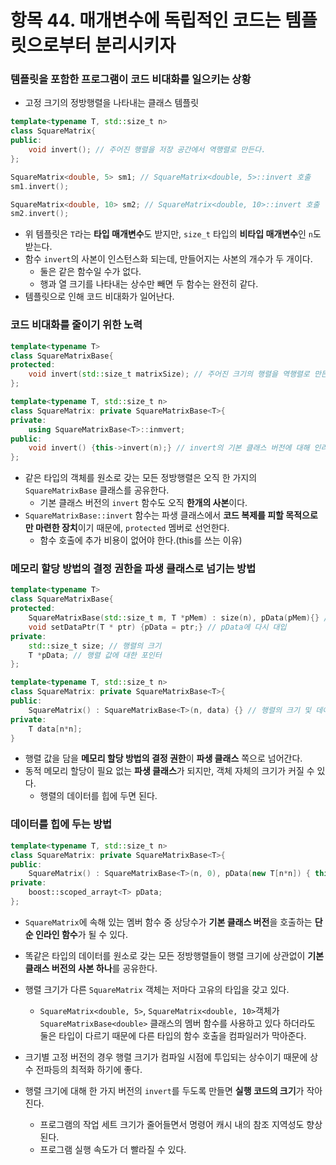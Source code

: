 # 항목 44. 매개변수에 독립적인 코드는 템플릿으로부터 분리시키자
### 템플릿을 포함한 프로그램이 코드 비대화를 일으키는 상황
- 고정 크기의 정방행렬을 나타내는 클래스 템플릿
```cpp
template<typename T, std::size_t n>
class SquareMatrix{
public:
    void invert(); // 주어진 행렬을 저장 공간에서 역행렬로 만든다.
};

SquareMatrix<double, 5> sm1; // SquareMatrix<double, 5>::invert 호출
sm1.invert();

SquareMatrix<double, 10> sm2; // SquareMatrix<double, 10>::invert 호출
sm2.invert();
```
- 위 템플릿은 `T`라는 **타입 매개변수**도 받지만, `size_t` 타입의 **비타입 매개변수**인 `n`도 받는다.
- 함수 `invert`의 사본이 인스턴스화 되는데, 만들어지는 사본의 개수가 두 개이다.
    - 둘은 같은 함수일 수가 없다.
    - 행과 열 크기를 나타내는 상수만 빼면 두 함수는 완전히 같다.
- 템플릿으로 인해 코드 비대화가 일어난다.

### 코드 비대화를 줄이기 위한 노력
```cpp
template<typename T>
class SquareMatrixBase{
protected:
    void invert(std::size_t matrixSize); // 주어진 크기의 행렬을 역행렬로 만든다.
};

template<typename T, std::size_t n>
class SquareMatrix: private SquareMatrixBase<T>{
private:
    using SquareMatrixBase<T>::inmvert;
public:
    void invert() {this->invert(n);} // invert의 기본 클래스 버전에 대해 인라인 호출 수행
};
```
- 같은 타입의 객체를 원소로 갖는 모든 정방행렬은 오직 한 가지의 `SquareMatrixBase` 클래스를 공유한다.
    - 기본 클래스 버전의 `invert` 함수도 오직 **한개의 사본**이다.
- `SquareMatrixBase::invert` 함수는 파생 클래스에서 **코드 복제를 피할 목적으로만 마련한 장치**이기 때문에, `protected` 멤버로 선언한다.
  - 함수 호출에 추가 비용이 없어야 한다.(this를 쓰는 이유)

### 메모리 할당 방법의 결정 권한을 파생 클래스로 넘기는 방법
```cpp
template<typename T>
class SquareMatrixBase{
protected:
    SquareMatrixBase(std::size_t m, T *pMem) : size(n), pData(pMem){} // 행렬 크기를 저장하고 행렬 값에 대한 포인터를 저장
    void setDataPtr(T * ptr) {pData = ptr;} // pData에 다시 대입
private:
    std::size_t size; // 행렬의 크기
    T *pData; // 행렬 값에 대한 포인터
};

template<typename T, std::size_t n>
class SquareMatrix: private SquareMatrixBase<T>{
public:
    SquareMatrix() : SquareMatrixBase<T>(n, data) {} // 행렬의 크기 및 데이터 포인터를 기본 클래스로 올려 보낸다.
private:
    T data[n*n];
}
```
- 행렬 값을 담을 **메모리 할당 방법의 결정 권한**이 **파생 클래스** 쪽으로 넘어간다.
- 동적 메모리 할당이 필요 없는 **파생 클래스**가 되지만, 객체 자체의 크기가 커질 수 있다.
    - 행렬의 데이터를 힙에 두면 된다.

### 데이터를 힙에 두는 방법
```cpp
template<typename T, std::size_t n>
class SquareMatrix: private SquareMatrixBase<T>{
public:
    SquareMatrix() : SquareMatrixBase<T>(n, 0), pData(new T[n*n]) { this->setDataPtr(pdData.get());}
private:
    boost::scoped_arrayt<T> pData;
};
```
- `SquareMatrix`에 속해 있는 멤버 함수 중 상당수가 **기본 클래스 버전**을 호출하는 **단순 인라인 함수**가 될 수 있다.
- 똑같은 타입의 데이터를 원소로 갖는 모든 정방행렬들이 행렬 크기에 상관없이 **기본 클래스 버전의 사본 하나**를 공유한다.
- 행렬 크기가 다른 `SquareMatrix` 객체는 저마다 고유의 타입을 갖고 있다.
    - `SquareMatrix<double, 5>`, `SquareMatrix<double, 10>`객체가 `SquareMatrixBase<double>` 클래스의 멤버 함수를 사용하고 있다 하더라도 둘은 타입이 다르기 때문에 다른 타입의 함수 호출을 컴파일러가 막아준다.
- 크기별 고정 버전의 경우 행렬 크기가 컴파일 시점에 투입되는 상수이기 때문에 상수 전파등의 최적화 하기에 좋다.

- 행렬 크기에 대해 한 가지 버전의 `invert`를 두도록 만들면 **실행 코드의 크기**가 작아진다.
  - 프로그램의 작업 세트 크기가 줄어들면서 명령어 캐시 내의 참조 지역성도 향상된다.
  - 프로그램 실행 속도가 더 빨라질 수 있다.